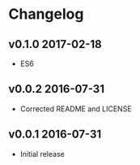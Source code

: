 # Changelog

## v0.1.0 2017-02-18

  * ES6

## v0.0.2 2016-07-31

  * Corrected README and LICENSE

## v0.0.1 2016-07-31

  * Initial release
